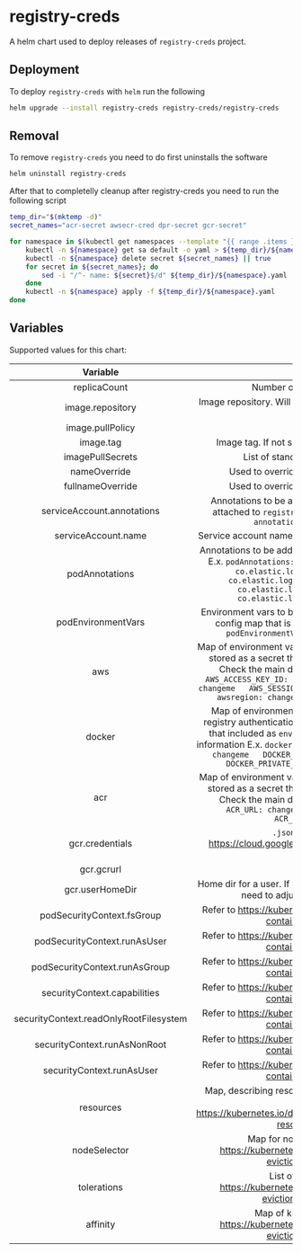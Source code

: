 
# registry-creds

A helm chart used to deploy releases of `registry-creds` project.


## Deployment

To deploy `registry-creds` with `helm` run the following

```bash
helm upgrade --install registry-creds registry-creds/registry-creds
```

## Removal
To remove `registry-creds` you need to do first uninstalls the software
```bash
helm uninstall registry-creds
```
After that to completelly cleanup after registry-creds you need to run the following script

```bash
temp_dir="$(mktemp -d)"
secret_names="acr-secret awsecr-cred dpr-secret gcr-secret"

for namespace in $(kubectl get namespaces --template "{{ range .items }}{{ .metadata.name }} {{ end }}"); do
    kubectl -n ${namespace} get sa default -o yaml > ${temp_dir}/${namespace}.yaml
    kubectl -n ${namespace} delete secret ${secret_names} || true
    for secret in ${secret_names}; do
        sed -i "/^- name: ${secret}$/d" ${temp_dir}/${namespace}.yaml || true
    done
    kubectl -n ${namespace} apply -f ${temp_dir}/${namespace}.yaml
done
```

## Variables

Supported values for this chart:

|                Variable                |                                                                                                                                                                       Description                                                                                                                                                                      |           Default Value          |
|:--------------------------------------:|:------------------------------------------------------------------------------------------------------------------------------------------------------------------------------------------------------------------------------------------------------------------------------------------------------------------------------------------------------:|:--------------------------------:|
| replicaCount                           | Number of replicas to be deployed                                                                                                                                                                                                                                                                                                                      | 1                                |
| image.repository                       | Image repository. Will be configured in `image` section for the pod                                                                                                                                                                                                                                                                                    | `upmcenterprises/registry-creds` |
| image.pullPolicy                       | K8s pull policy                                                                                                                                                                                                                                                                                                                                        | IfNotPresent                     |
| image.tag                              | Image tag. If not set will default to chart appVersion                                                                                                                                                                                                                                                                                                 | 1.10                             |
| imagePullSecrets                       | List of standard k8s image pull secrets                                                                                                                                                                                                                                                                                                                | []                               |
| nameOverride                           | Used to override names of created resources                                                                                                                                                                                                                                                                                                            | ""                               |
| fullnameOverride                       | Used to override names of created resources                                                                                                                                                                                                                                                                                                            | ""                               |
| serviceAccount.annotations             | Annotations to be added to the service account that is attached to `registry-creds` pod. E.x. ``` serviceAccount:   annotations:     annotated: yes ```                                                                                                                                                                                                | {}                               |
| serviceAccount.name                    | Service account name. If not set, default values will be used                                                                                                                                                                                                                                                                                          | ""                               |
| podAnnotations                         | Annotations to be added to the pod running `registry-creds` E.x. ``` podAnnotations:   co.elastic.logs/enabled: true   co.elastic.logs/multiline.type: pattern   co.elastic.logs/multiline.pattern: '^time'   co.elastic.logs/multiline.negate: true   co.elastic.logs/multiline.match: after ```                                                      | {}                               |
| podEnvironmentVars                     | Environment vars to be injected to pods. Will be stored in a config map that is after that included as `envFrom`  E.x. ``` podEnvironmentVars:   AWS_REGION: us-east-1 ```                                                                                                                                                                             | {}                               |
| aws                                    | Map of environment vars to pass for aws authentication. It is stored as a secret that is after that included as  `envFrom`. Check the main doc for more information E.x. ``` aws:   AWS_ACCESS_KEY_ID: changeme   AWS_SECRET_ACCESS_KEY: changeme   AWS_SESSION_TOKEN: ""   awsaccount: changeme   awsregion: changeme   aws_assume_role: changeme ``` | {}                               |
| docker                                 | Map of environment vars to pass for private container registry authentication. It is stored as a secret that is after that included as  `envFrom` . Check the main doc for more information E.x. ```docker:   DOCKER_PRIVATE_REGISTRY_SERVER: changeme   DOCKER_PRIVATE_REGISTRY_USER: changeme   DOCKER_PRIVATE_REGISTRY_PASSWORD: changeme ```       | {}                               |
| acr                                    | Map of environment vars to pass for acr authentication. It is stored as a secret that is after that included as  `envFrom` . Check the main doc for more information E.x. ``` acr:    ACR_URL: changeme   ACR_CLIENT_ID: changeme   ACR_PASSWORD: changeme ```                                                                                         | {}                               |
| gcr.credentials                        | `.json` file as described in https://cloud.google.com/docs/authentication/getting-started                                                                                                                                                                                                                                                              | changeme                         |
| gcr.gcrurl                             | gcr url                                                                                                                                                                                                                                                                                                                                                | https://gcr.io                   |
| gcr.userHomeDir                        | Home dir for a user. If you are changing the default user you need to adjust this to its home directory                                                                                                                                                                                                                                                | /                                |
| podSecurityContext.fsGroup             | Refer to https://kubernetes.io/docs/tasks/configure-pod-container/security-context/                                                                                                                                                                                                                                                                    | 65534                            |
| podSecurityContext.runAsUser           | Refer to https://kubernetes.io/docs/tasks/configure-pod-container/security-context/                                                                                                                                                                                                                                                                    | 65534                            |
| podSecurityContext.runAsGroup          | Refer to https://kubernetes.io/docs/tasks/configure-pod-container/security-context/                                                                                                                                                                                                                                                                    | 65534                            |
| securityContext.capabilities           | Refer to  https://kubernetes.io/docs/tasks/configure-pod-container/security-context/                                                                                                                                                                                                                                                                   | `drop: ["ALL"]`                  |
| securityContext.readOnlyRootFilesystem | Refer to  https://kubernetes.io/docs/tasks/configure-pod-container/security-context/                                                                                                                                                                                                                                                                   | true                             |
| securityContext.runAsNonRoot           | Refer to  https://kubernetes.io/docs/tasks/configure-pod-container/security-context/                                                                                                                                                                                                                                                                   | true                             |
| securityContext.runAsUser              | Refer to  https://kubernetes.io/docs/tasks/configure-pod-container/security-context/                                                                                                                                                                                                                                                                   | 65534                            |
| resources                              | Map, describing resources to be provided/dedicated to a pod. Refer to https://kubernetes.io/docs/concepts/configuration/manage-resources-containers/                                                                                                                                                                                                   | {}                               |
| nodeSelector                           | Map for node selector rules. Refer to https://kubernetes.io/docs/concepts/scheduling-eviction/assign-pod-node/                                                                                                                                                                                                                                         | {}                               |
| tolerations                            | List of tolerations. Refer to https://kubernetes.io/docs/concepts/scheduling-eviction/taint-and-toleration/                                                                                                                                                                                                                                            | []                               |
| affinity                               | Map of k8s affinity rules. Refer to https://kubernetes.io/docs/concepts/scheduling-eviction/assign-pod-node/                                                                                                                                                                                                                                           | {}                               |

